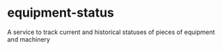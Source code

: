 # equipment-status
A service to track current and historical statuses of pieces of equipment and machinery
